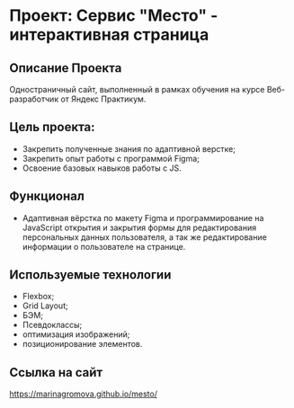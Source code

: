 # Проект: Сервис "Место" - интерактивная страница

## Описание Проекта

Одностраничный сайт, выполненный в рамках обучения на курсе Веб-разработчик от Яндекс Практикум.

## Цель проекта:
* Закрепить полученные знания по адаптивной верстке; 
* Закрепить опыт работы с программой Figma;
* Освоение базовых навыков работы с JS. 

## Функционал

- Адаптивная вёрстка по макету Figma и программирование на JavaScript открытия и закрытия формы для редактирования персональных данных пользователя, а так же редактирование информации о пользователе на странице.

## Используемые технологии

- Flexbox;
- Grid Layout;
- БЭМ;
- Псевдоклассы;
- оптимизация изображений;
- позиционирование элементов.

## Ссылка на сайт

https://marinagromova.github.io/mesto/
